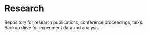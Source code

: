 # Research
Repository for research publications, conference proceedings, talks.<br>
Backup drive for experiment data and analysis
